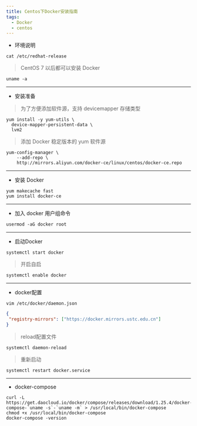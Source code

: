 ```yaml
---
title: Centos下Docker安装指南
tags:
  - Docker
  - centos
---
```


*  环境说明
```shell script
cat /etc/redhat-release 
```
> CentOS 7 以后都可以安装 Docker
```shell script
uname -a
```
---
* 安装准备
> 为了方便添加软件源，支持 devicemapper 存储类型
```shell script
yum install -y yum-utils \
  device-mapper-persistent-data \
  lvm2
```
> 添加 Docker 稳定版本的 yum 软件源
```shell script
yum-config-manager \
    --add-repo \
    http://mirrors.aliyun.com/docker-ce/linux/centos/docker-ce.repo
```
---
* 安装 Docker
```shell script
yum makecache fast
yum install docker-ce
```
---
* 加入 docker 用户组命令
```shell script
usermod -aG docker root
```
---
* 启动Docker
```shell script
systemctl start docker
```
> 开启自启
```shell script
systemctl enable docker
```
---
* docker配置
```shell script
vim /etc/docker/daemon.json
```
```json
{
 "registry-mirrors": ["https://docker.mirrors.ustc.edu.cn"] 
}
```
> reload配置文件
```shell script
systemctl daemon-reload
```
> 重新启动
```shell script
systemctl restart docker.service
```
---
* docker-compose
```shell script
curl -L https://get.daocloud.io/docker/compose/releases/download/1.25.4/docker-compose-`uname -s`-`uname -m` > /usr/local/bin/docker-compose
chmod +x /usr/local/bin/docker-compose
docker-compose -version
```